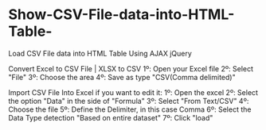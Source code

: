 # Show-CSV-File-data-into-HTML-Table-
Load CSV File data into HTML Table Using AJAX jQuery

Convert Excel to CSV File | XLSX to CSV
1º: Open your Excel file
2º: Select "File"
3º: Choose the area 
4º: Save as type "CSV(Comma delimited)"

Import CSV File Into Excel if you want to edit it:
1º: Open the excel 
2º: Select the option "Data" in the side of "Formula"
3º: Select "From Text/CSV"
4º: Choose the file 
5º: Define the Delimiter, in this case Comma 
6º: Select the Data Type detection "Based on entire dataset"
7º: Click "load"

